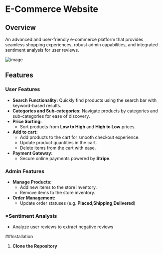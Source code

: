 # E-Commerce Website

## Overview
An advanced and user-friendly e-commerce platform that provides seamless shopping experiences, robust admin capabilities, and integrated sentiment analysis for user reviews. 

![image](https://github.com/user-attachments/assets/d4f66648-be64-47c1-8183-c0d0d38fc66a)


## Features

### **User Features**
- **Search Functionality:** Quickly find products using the search bar with keyword-based results.
- **Categories and Sub-categories:** Navigate products by categories and sub-categories for ease of discovery.
- **Price Sorting:**
   - Sort products from **Low to High** and **High to Low** prices.
- **Add to cart:**
   - Add products to the cart for smooth checkout experience.
   - Update product quantities in the cart.
   - Delete items from the cart with ease.
- **Payment Gateway:**
   - Secure online payments powered by **Stripe**.

### **Admin Features**
- **Manage Products:**
   - Add new items to the store inventory.
   - Remove items to the store inventory.
- **Order Management:**
   - Update order statuses (e.g. **Placed**,**Shipping**,**Delivered**)

### ***Sentiment Analysis**
- Analyze user reviews to extract negative reviews


##Installation

  1. **Clone the Repository**
    
